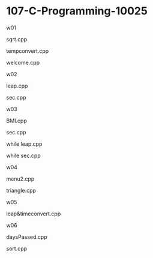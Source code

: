 # 107-C-Programming-10025
w01

sqrt.cpp

tempconvert.cpp

welcome.cpp

w02

leap.cpp

sec.cpp

w03

BMI.cpp

sec.cpp

while leap.cpp

while sec.cpp

w04

menu2.cpp

triangle.cpp

w05

leap&timeconvert.cpp

w06

daysPassed.cpp

sort.cpp
